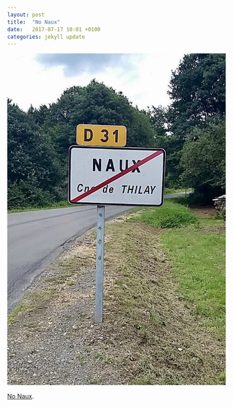 ```yaml
---
layout: post
title:  "No Naux"
date:   2017-07-17 10:01 +0100
categories: jekyll update
---
```


![Road sign with Naux crossed out](https://github.com/tombye/trexit/raw/gh-pages/assets/images/no-naux.jpg)

[No Naux](https://m.youtube.com/watch?v=RkEXGgdqMz8&t=56s).

